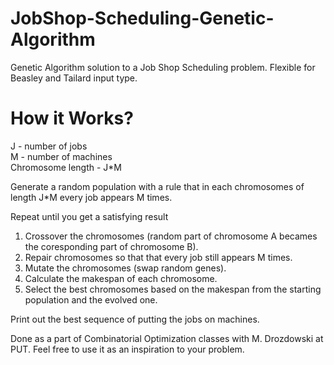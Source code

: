 # JobShop-Scheduling-Genetic-Algorithm

Genetic Algorithm solution to a Job Shop Scheduling problem. Flexible for Beasley and Tailard input type.

# How it Works?

J - number of jobs\
M - number of machines\
Chromosome length - J*M

Generate a random population with a rule that in each chromosomes of length J*M every job appears M times.

Repeat until you get a satisfying result 
1. Crossover the chromosomes (random part of chromosome A becames the coresponding part of chromosome B).
2. Repair chromosomes so that that every job still appears M times.
3. Mutate the chromosomes (swap random genes).
4. Calculate the makespan of each chromosome. 
5. Select the best chromosomes based on the makespan from the starting population and the evolved one.

Print out the best sequence of putting the jobs on machines.

Done as a part of Combinatorial Optimization classes with M. Drozdowski at PUT. Feel free to use it as an inspiration to your problem.
